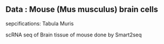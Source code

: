 

## Data : Mouse (Mus musculus) brain cells

sepcifications: Tabula Muris 

scRNA seq of Brain tissue of mouse done by Smart2seq
